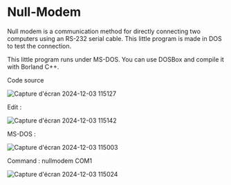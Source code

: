 # Null-Modem
Null modem is a communication method for directly connecting two computers using an RS-232 serial cable. This little program is made in DOS to test the connection.

This little program runs under MS-DOS. You can use DOSBox and compile it with Borland C++. 


Code source 

![Capture d'écran 2024-12-03 115127](https://github.com/user-attachments/assets/33066c5d-eec4-486e-8543-236d18ae8f23)

Edit : 

![Capture d'écran 2024-12-03 115142](https://github.com/user-attachments/assets/b634d1d3-8870-48e9-8d11-ed4e0f8d706e)

MS-DOS : 

![Capture d'écran 2024-12-03 115003](https://github.com/user-attachments/assets/9b621f2b-6944-4fad-b280-c2f400f69fc7)

Command : nullmodem COM1

![Capture d'écran 2024-12-03 115024](https://github.com/user-attachments/assets/f7e7e00a-f8bc-4865-aeab-71ff2390c374)


